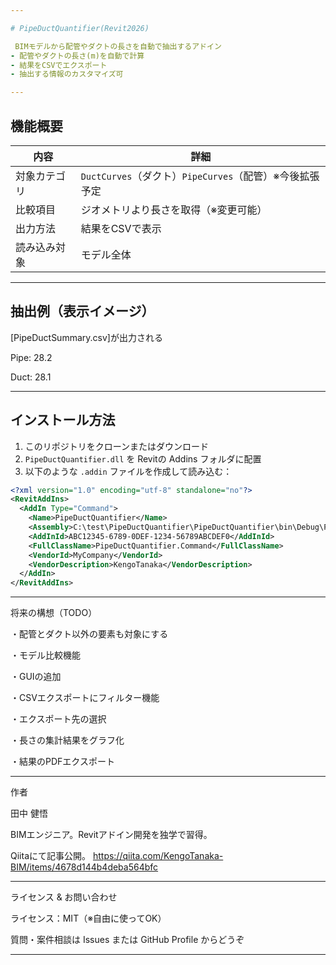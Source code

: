 ```yaml
---

# PipeDuctQuantifier(Revit2026)

 BIMモデルから配管やダクトの長さを自動で抽出するアドイン  
- 配管やダクトの長さ(m)を自動で計算 
- 結果をCSVでエクスポート
- 抽出する情報のカスタマイズ可

---
```


##  機能概要

| 内容       | 詳細                                   |
|------------|--------------------------------------|
| 対象カテゴリ | `DuctCurves`（ダクト）`PipeCurves`（配管）※今後拡張予定       |
| 比較項目   | ジオメトリより長さを取得（※変更可能） |
| 出力方法   | 結果をCSVで表示          |
| 読み込み対象 | モデル全体     |

---

##  抽出例（表示イメージ）

[PipeDuctSummary.csv]が出力される

Pipe: 28.2

Duct: 28.1




---

##  インストール方法

1. このリポジトリをクローンまたはダウンロード  
2. `PipeDuctQuantifier.dll` を Revitの Addins フォルダに配置  
3. 以下のような `.addin` ファイルを作成して読み込む：

```xml
<?xml version="1.0" encoding="utf-8" standalone="no"?>
<RevitAddIns>
  <AddIn Type="Command">
    <Name>PipeDuctQuantifier</Name>
    <Assembly>C:\test\PipeDuctQuantifier\PipeDuctQuantifier\bin\Debug\PipeDuctQuantifier.dll</Assembly>
    <AddInId>ABC12345-6789-0DEF-1234-56789ABCDEF0</AddInId>
    <FullClassName>PipeDuctQuantifier.Command</FullClassName>
    <VendorId>MyCompany</VendorId>
    <VendorDescription>KengoTanaka</VendorDescription>
  </AddIn>
</RevitAddIns>
```

---

 将来の構想（TODO）

・配管とダクト以外の要素も対象にする

・モデル比較機能

・GUIの追加

・CSVエクスポートにフィルター機能

・エクスポート先の選択

・長さの集計結果をグラフ化

・結果のPDFエクスポート

---

 作者

田中 健悟

 BIMエンジニア。Revitアドイン開発を独学で習得。

 Qiitaにて記事公開。
 https://qiita.com/KengoTanaka-BIM/items/4678d144b4deba564bfc

---

 ライセンス & お問い合わせ

ライセンス：MIT（※自由に使ってOK）

質問・案件相談は Issues または GitHub Profile からどうぞ

---


